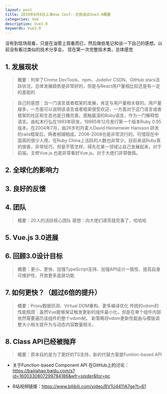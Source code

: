 ```yaml
---
layout: post
title: 2019年6月8日上海Vue Conf--尤雨溪谈Vue3.0概要
categories: Vue
description: Vue3.0
keywords: Vue3.0
---
```

没有到现场观看，只是在油管上观看而已，然后做些笔记和谈一下自己的感想。以前没有看过类似的技术分享会，
现在第一次完整技术类，总体感觉

## 1. 发展现状
> 概要：列举了Crome DevTools、npm、Jsdelivr CSDN、GitHub stars活跃状况，总体发展趋势是非常好的，但是与React用户量相比较还是有一定的差距的

> 自己的感想：当一门语言或者框架的发展，肯定与用户量相关联的。用户量越多，一方面可以说明该语言或者框架很受欢迎，一方面对于这门语言或者框架的社区和生态也是日臻完善。感触最深的Ruby语言，作为一门解释型语言。由松本行弘在1993年研发，19995年12月发行第一个版本Ruby 0.95版本。在2004年7月，由26岁的丹麦人David Heinemeier Hansson 研发的rails框架后，两者相铺相成。2006-2008也是非常流行的。可惜现在中国真的很少人用，在Ruby China上活跃的人数也非常少。目前来说Ruby真的很香，非常轻巧。但是不管怎样，得先在某一领域让自己发展起来，对于前端，主修Vue.js.也是非常看好Vue.js。对于大佬们非常敬佩。

## 2. 全球化的影响力

## 3. 良好的反馈

## 4. 团队
> 概要：20人的活跃核心团队
> 感想：向大佬们递茶就完事了，哈哈哈

## 5. Vue.js 3.0进展

## 6. 回顾3.0设计目标
> 概要：更小、更快、加强TypeScript支持、加强API设计一致性、提高自身可维护性、开放更多底层功能

## 7. 如何更快？（超过6倍的提升）
> 概要：Proxy数据侦测、Virtual DOM重构、更多编译优化
传统的vdom的性能瓶颈：虽然Vue能够保证触发更新的组件最小化，但是在单个组件内部依然需要遍历该组件的整个vdom树。
新策略将vdom更新性能由与模版调整大小相关提升为与动态内容数量相关。

## 8. Class API已经被抛弃
> 概要：原本目的是为了更好的TS支持，新的代替方案是Funtion-based API

- 关于Function-based Component API 在GitHub上的讨论：<https://baijiahao.baidu.com/s?id=1600330807299784186&wfr=spider&for=pc>

- B站视频链接：<https://www.bilibili.com/video/BV1U4411A7ge?t=61>








